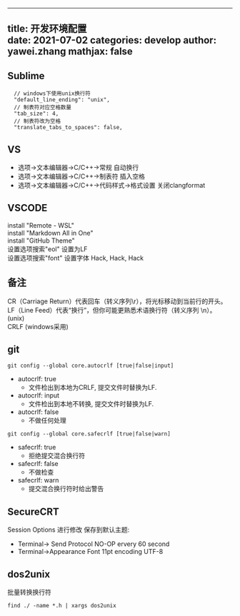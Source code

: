 
---
title: 开发环境配置     
date: 2021-07-02
categories: develop 
author: yawei.zhang 
mathjax: false
---

## Sublime   
```
  // windows下使用unix换行符  
  "default_line_ending": "unix",
  // 制表符对应空格数量  
  "tab_size": 4,
  // 制表符改为空格  
  "translate_tabs_to_spaces": false,
```


## VS
* 选项->文本编辑器->C/C++->常规   自动换行  
* 选项->文本编辑器->C/C++->制表符  插入空格  
* 选项->文本编辑器->C/C++->代码样式->格式设置  关闭clangformat  

 
## VSCODE
install "Remote - WSL"  
install "Markdown All in One"   
install "GitHub Theme"  
设置选项搜索"eol" 设置为LF  
设置选项搜索"font" 设置字体 Hack, Hack, Hack  

## 备注   
CR（Carriage Return）代表回车（转义序列\r），将光标移动到当前行的开头。  
LF（Line Feed）代表“换行”，但你可能更熟悉术语换行符（转义序列 \n）。 (unix)  
CRLF (windows采用)   


## git   
```git config --global core.autocrlf [true|false|input]```   
* autocrlf: true  
  * 文件检出到本地为CRLF, 提交文件时替换为LF.  
* autocrlf: input    
  * 文件检出到本地不转换, 提交文件时替换为LF.  
* autocrlf: false  
  * 不做任何处理   

```git config --global core.safecrlf [true|false|warn]```  
* safecrlf: true  
  * 拒绝提交混合换行符  
* safecrlf: false
  * 不做检查   
* safecrlf: warn
  * 提交混合换行符时给出警告     

## SecureCRT   
Session Options 进行修改  保存到默认主题:   

* Terminal-> Send Protocol NO-OP  ervery 60 second   
* Terminal->Appearance Font 11pt   encoding UTF-8   



## dos2unix  
批量转换换行符  
```
find ./ -name *.h | xargs dos2unix
```